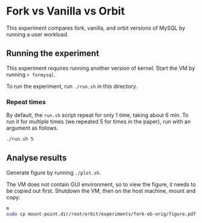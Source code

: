 # Fork vs Vanilla vs Orbit

This experiment compares fork, vanilla, and orbit versions of MySQL by running a user workload.

## Running the experiment

This experiment requires running another version of kernel. Start the VM by running `r formysql`.

To run the experiment, run `./run.sh` in this directory.

### Repeat times

By default, the `run.sh` script repeat for only 1 time, taking about 6 min. To
run it for multiple times (we repeated 5 for times in the paper), run with an
argument as follows.
```bash
./run.sh 5
```

## Analyse results

Generate figure by running `./plot.sh`.

The VM does not contain GUI environment, so to view the figure, it needs to be copied out first. Shutdown the VM, then on the host machine, mount and copy:
```bash
m
sudo cp mount-point.dir/root/orbit/experiments/fork-ob-orig/figure.pdf .
```
